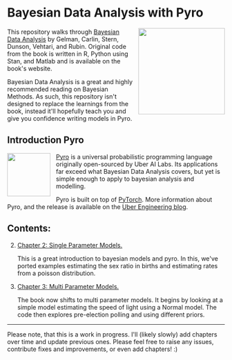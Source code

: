 # Bayesian Data Analysis with Pyro

<img align="right" style="padding-left: 10px" height="200px" src="http://www.stat.columbia.edu/~gelman/book/bda_cover.png">


This repository walks through [Bayesian Data Analysis](http://www.stat.columbia.edu/~gelman/book/) by Gelman, Carlin, Stern, Dunson, Vehtari, and Rubin. Original code from the book is written in R, Python using Stan, and Matlab and is available on the book's website.

Bayesian Data Analysis is a great and highly recommended reading on Bayesian Methods. As such, this repository isn't designed to replace the learnings from the book, instead it'll hopefully teach you and give you confidence writing models in Pyro.

## Introduction Pyro

<img align="left" height="100" style="padding-right: 10px" src="http://pyro.ai/img/pyro_logo.png">

[Pyro](http://pyro.ai/) is a universal probabilistic programming language originally open-sourced by Uber AI Labs. Its applications far exceed what Bayesian Data Analysis covers, but yet is simple enough to apply to bayesian analysis and modelling.

Pyro is built on top of [PyTorch](https://pytorch.org/). More information about Pyro, and the release is available on the [Uber Engineering blog](https://eng.uber.com/pyro/).


## Contents:

2. [Chapter 2: Single Parameter Models.](https://github.com/JamesTrick/bayesian_data_analysis_pyro/blob/master/chapter_2.ipynb)

	This is a great introduction to bayesian models and pyro. In this, we've ported 	examples estimating the sex ratio in births and estimating rates from a poisson 		distribution.
3. [Chapter 3: Multi Parameter Models.](https://github.com/JamesTrick/bayesian_data_analysis_pyro/blob/master/chapter_3.ipynb)
	
    The book now shifts to multi parameter models. It begins by looking at a simple model estimating the speed of light using a Normal model. The code then explores pre-election 	polling and using different priors.

---
Please note, that this is a work in progress. I'll (likely slowly) add chapters over time and update previous ones. Please feel free to raise any issues, contribute fixes and improvements, or even add chapters! :)